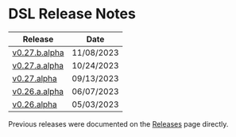# DSL Release Notes

| Release                                             | Date        |
| --------------------------------------------------- | ----------- |
| [v0.27.b.alpha](/Release%20Notes/v0.27.b.alpha.md)  | 11/08/2023  |
| [v0.27.a.alpha](/Release%20Notes/v0.27.a.alpha.md)  | 10/24/2023  |
| [v0.27.alpha](/Release%20Notes/v0.27.alpha.md)      | 09/13/2023  |
| [v0.26.a.alpha](/Release%20Notes/v0.26.a.alpha.md)  | 06/07/2023  |
| [v0.26.alpha](/Release%20Notes/v0.26.alpha.md)      | 05/03/2023  |

Previous releases were documented on the [Releases](https://github.com/prominenceai/deepstream-services-library/releases) page directly.
